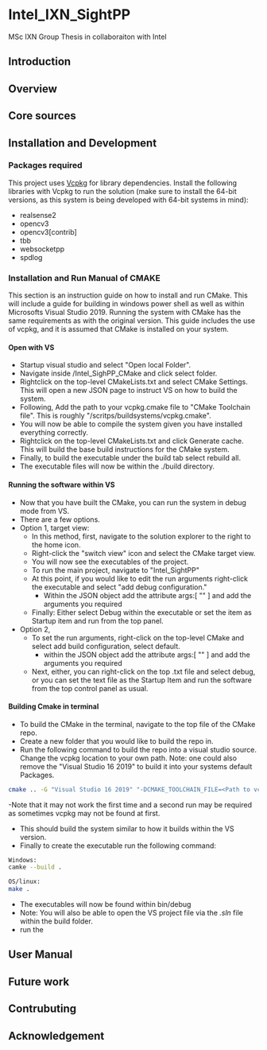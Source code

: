 # Intel_IXN_SightPP
MSc IXN Group Thesis in collaboraiton with Intel
## Introduction
## Overview
## Core sources

## Installation and Development
### Packages required
This project uses [Vcpkg](https://github.com/Microsoft/vcpkg) for library dependencies. Install the following libraries with Vcpkg to run the solution (make sure to install the 64-bit versions, as this system is being developed with 64-bit systems in mind):

* realsense2
* opencv3
* opencv3[contrib]
* tbb
* websocketpp
* spdlog


### Installation and Run Manual of CMAKE
This section is an instruction guide on how to install and run CMake. This will include a guide for building in windows power shell as well as within Microsofts Visual Studio 2019. Running the system with CMake has the same requirements as with the original version. This guide includes the use of vcpkg, and it is assumed that CMake is installed on your system.

#### Open with VS
- Startup visual studio and select "Open local Folder".
- Navigate inside /Intel_SighPP_CMake and click select folder.
- Rightclick on the top-level CMakeLists.txt and select CMake Settings. This will open a new JSON page to instruct VS on how to build the system.
- Following, Add the path to your vcpkg.cmake file to "CMake Toolchain file". This is roughly "<vcpkg path>/scritps/buildsystems/vcpkg.cmake".
- You will now be able to compile the system given you have installed everything correctly.
- Rightclick on the top-level CMakeLists.txt and click Generate cache. This will build the base build instructions for the CMake system.
- Finally, to build the executable under the build tab select rebuild all.
- The executable files will now be within the ./build directory.

#### Running the software within VS
- Now that you have built the CMake, you can run the system in debug mode from VS.
- There are a few options.
- Option 1, target view:
  - In this method, first, navigate to the solution explorer to the right to the home icon.
  - Right-click the "switch view" icon and select the CMake target view.
  - You will now see the executables of the project.
  - To run the main project, navigate to "Intel_SightPP"
  - At this point, if you would like to edit the run arguments right-click the executable and select "add debug configuration."
    - Within the JSON object add the attribute args:[ \"\" ] and add the arguments you required
  - Finally: Either select Debug within the executable or set the item as Startup item and run from the top panel.
- Option 2,
  - To set the run arguments, right-click on the top-level CMake and select add build configuration, select default.
    - within the JSON object add the attribute args:[ \"\" ] and add the arguments you required
  -  Next, either, you can right-click on the top .txt file and select debug, or you can set the text file as the Startup Item and run the software from the top control panel as usual.

#### Building Cmake in terminal
- To build the CMake in the terminal, navigate to the top file of the CMake repo.
- Create a new folder that you would like to build the repo in.
- Run the following command to build the repo into a visual studio source. Change the vcpkg location to your own path. Note: one could also remove the "Visual Studio 16 2019" to build it into your systems default Packages.
```bash
cmake .. -G "Visual Studio 16 2019" "-DCMAKE_TOOLCHAIN_FILE=<Path to vcpkg>/vcpkg/scripts/buildsystems/vcpkg.cmake"
```
-Note that it may not work the first time and a second run may be required as sometimes vcpkg may not be found at first.
- This should build the system similar to how it builds within the VS version.
- Finally to create the executable run the following command:
```bash
Windows:
camke --build .
```
```bash
OS/linux:
make .
```
- The executables will now be found within bin/debug
- Note: You will also be able to open the VS project file via the *.sln* file within the build folder.
- run the
## User Manual
## Future work
## Contrubuting
## Acknowledgement
